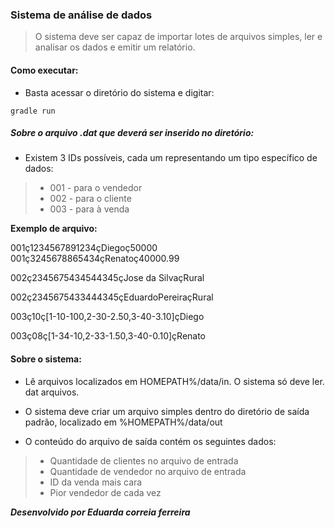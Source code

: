 ### Sistema de análise de dados

> O sistema deve ser capaz de importar lotes de arquivos simples, ler e analisar os dados e
emitir um relatório.

#### Como executar:

- Basta acessar o diretório do sistema e digitar:

`gradle run
`

##### Sobre o arquivo .dat que deverá ser inserido no diretório:

- Existem 3 IDs possíveis, cada um representando um tipo específico de dados:

> - 001 - para o vendedor
> - 002 -  para o cliente
> - 003  -  para à venda

**Exemplo de arquivo:**

001ç1234567891234çDiegoç50000 001ç3245678865434çRenatoç40000.99

002ç2345675434544345çJose da SilvaçRural

002ç2345675433444345çEduardoPereiraçRural

003ç10ç[1-10-100,2-30-2.50,3-40-3.10]çDiego

003ç08ç[1-34-10,2-33-1.50,3-40-0.10]çRenato


#### Sobre o sistema:

- Lê arquivos localizados em HOMEPATH%/data/in. O sistema só deve ler. dat arquivos.

- O sistema deve criar um arquivo simples dentro do diretório de saída padrão, localizado em %HOMEPATH%/data/out

- O conteúdo do arquivo de saída contém os seguintes dados:

> - Quantidade de clientes no arquivo de entrada
> - Quantidade de vendedor no arquivo de entrada
> - ID da venda mais cara
> - Pior vendedor de cada vez

***Desenvolvido por Eduarda correia ferreira***

